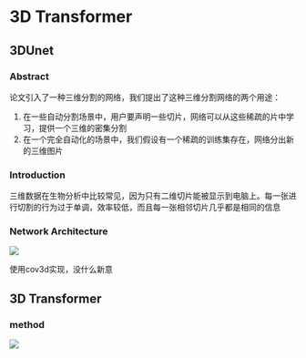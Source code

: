# 3D  Transformer

## 3DUnet 

### Abstract

论文引入了一种三维分割的网络，我们提出了这种三维分割网络的两个用途：

1. 在一些自动分割场景中，用户要声明一些切片，网络可以从这些稀疏的片中学习，提供一个三维的密集分割
2. 在一个完全自动化的场景中，我们假设有一个稀疏的训练集存在，网络分出新的三维图片

### Introduction

三维数据在生物分析中比较常见，因为只有二维切片能被显示到电脑上。每一张进行切割的行为过于单调，效率较低，而且每一张相邻切片几乎都是相同的信息

### Network Architecture

![](D:\document\postgraduate\note\pic\3dunet1.PNG)

使用cov3d实现，没什么新意

## 3D Transformer

### method

![](D:\document\postgraduate\note\pic\3dtransformer1.PNG)

